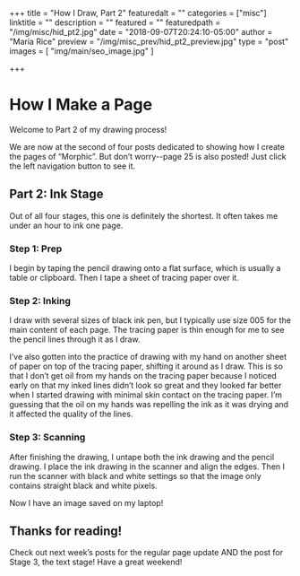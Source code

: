 +++
title = "How I Draw, Part 2"
featuredalt = ""
categories = ["misc"]
linktitle = ""
description = ""
featured = ""
featuredpath = "/img/misc/hid_pt2.jpg"
date = "2018-09-07T20:24:10-05:00"
author = "Maria Rice"
preview = "/img/misc_prev/hid_pt2_preview.jpg"
type = "post"
images = [ "img/main/seo_image.jpg" ]

+++

# How I Make a Page

Welcome to Part 2 of my drawing process!

We are now at the second of four posts dedicated to 
showing how I create the pages of “Morphic”. But don’t 
worry--page 25 is also posted! Just click the left 
navigation button to see it. 

## Part 2: Ink Stage

Out of all four stages, this one is definitely the 
shortest. It often takes me under an hour to ink one page. 

### Step 1: Prep

I begin by taping the pencil drawing onto a flat surface, 
which is usually a table or clipboard. Then I tape a sheet 
of tracing paper over it. 

### Step 2: Inking

I draw with several sizes of black ink pen, but I typically 
use size 005 for the main content of each page. The tracing 
paper is thin enough for me to see the pencil lines through 
it as I draw. 

I’ve also gotten into the practice of drawing with my hand 
on another sheet of paper on top of the tracing paper, 
shifting it around as I draw. This is so that I don’t get 
oil from my hands on the tracing paper because I noticed 
early on that my inked lines didn’t look so great and they 
looked far better when I started drawing with minimal skin 
contact on the tracing paper. I’m guessing that the oil on 
my hands was repelling the ink as it was drying and it 
affected the quality of the lines.

### Step 3: Scanning

After finishing the drawing, I untape both the ink drawing 
and the pencil drawing. I place the ink drawing in the 
scanner and align the edges. Then I run the scanner with black and white 
settings so that the image only contains straight black and 
white pixels. 

Now I have an image saved on my laptop!

## Thanks for reading!

Check out next week’s posts for the regular page update AND the post for Stage 3, the text stage!
Have a great weekend!

